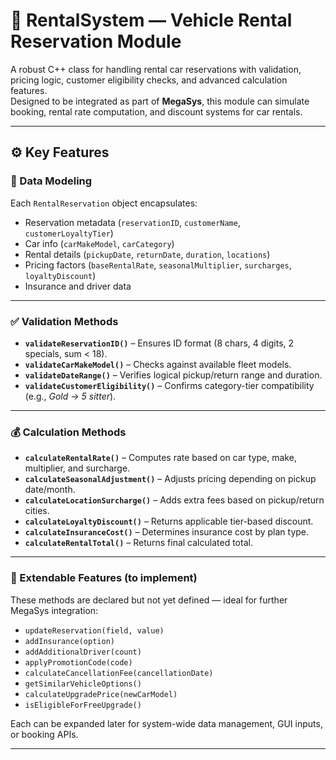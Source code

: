 # 🚗 RentalSystem — Vehicle Rental Reservation Module

A robust C++ class for handling rental car reservations with validation, pricing logic, customer eligibility checks, and advanced calculation features.  
Designed to be integrated as part of **MegaSys**, this module can simulate booking, rental rate computation, and discount systems for car rentals.

---

## ⚙️ Key Features

### 🧩 Data Modeling
Each `RentalReservation` object encapsulates:
- Reservation metadata (`reservationID`, `customerName`, `customerLoyaltyTier`)
- Car info (`carMakeModel`, `carCategory`)
- Rental details (`pickupDate`, `returnDate`, `duration`, `locations`)
- Pricing factors (`baseRentalRate`, `seasonalMultiplier`, `surcharges`, `loyaltyDiscount`)
- Insurance and driver data

---

### ✅ Validation Methods
- **`validateReservationID()`** – Ensures ID format (8 chars, 4 digits, 2 specials, sum < 18).  
- **`validateCarMakeModel()`** – Checks against available fleet models.  
- **`validateDateRange()`** – Verifies logical pickup/return range and duration.  
- **`validateCustomerEligibility()`** – Confirms category-tier compatibility (e.g., *Gold → 5 sitter*).

---

### 💰 Calculation Methods
- **`calculateRentalRate()`** – Computes rate based on car type, make, multiplier, and surcharge.  
- **`calculateSeasonalAdjustment()`** – Adjusts pricing depending on pickup date/month.  
- **`calculateLocationSurcharge()`** – Adds extra fees based on pickup/return cities.  
- **`calculateLoyaltyDiscount()`** – Returns applicable tier-based discount.  
- **`calculateInsuranceCost()`** – Determines insurance cost by plan type.  
- **`calculateRentalTotal()`** – Returns final calculated total.

---

### 🔧 Extendable Features (to implement)
These methods are declared but not yet defined — ideal for further MegaSys integration:
- `updateReservation(field, value)`
- `addInsurance(option)`
- `addAdditionalDriver(count)`
- `applyPromotionCode(code)`
- `calculateCancellationFee(cancellationDate)`
- `getSimilarVehicleOptions()`
- `calculateUpgradePrice(newCarModel)`
- `isEligibleForFreeUpgrade()`

Each can be expanded later for system-wide data management, GUI inputs, or booking APIs.

---


